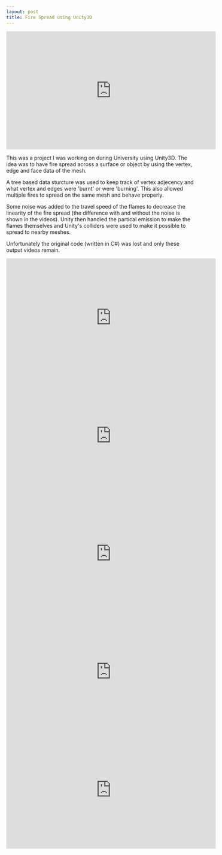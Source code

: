 ```yaml
---
layout: post
title: Fire Spread using Unity3D
---
```


[comment]: <> (Single Flame)
<iframe width="560" height="315" src="https://www.youtube.com/embed/lg5l6ATXPi0" title="YouTube video player" frameborder="0" allow="accelerometer; autoplay; clipboard-write; encrypted-media; gyroscope; picture-in-picture" allowfullscreen></iframe>

This was a project I was working on during University using Unity3D. The idea was to have fire spread across a surface or object by using the vertex, edge and face data of the mesh.

A tree based data sturcture was used to keep track of vertex adjecency and what vertex and edges were 'burnt' or were 'burning'. 
This also allowed multiple fires to spread on the same mesh and behave properly. 

Some noise was added to the travel speed of the flames to decrease the linearity of the fire spread (the difference with and without the noise is shown in the videos).
Unity then handled the partical emission to make the flames themselves and Unity's colliders were used to make it possible to spread to nearby meshes.

Unfortunately the original code (written in C#) was lost and only these output videos remain.

[comment]: <> (Single Flame With Noise)
<iframe width="560" height="315" src="https://www.youtube.com/embed/pO0YtNegLyc" title="YouTube video player" frameborder="0" allow="accelerometer; autoplay; clipboard-write; encrypted-media; gyroscope; picture-in-picture" allowfullscreen></iframe>

[comment]: <> (Two Flames)
<iframe width="560" height="315" src="https://www.youtube.com/embed/kJUhSyE1o1s" title="YouTube video player" frameborder="0" allow="accelerometer; autoplay; clipboard-write; encrypted-media; gyroscope; picture-in-picture" allowfullscreen></iframe>

[comment]: <> (Two Flames with Noise)
<iframe width="560" height="315" src="https://www.youtube.com/embed/n_E8qFc4D4k" title="YouTube video player" frameborder="0" allow="accelerometer; autoplay; clipboard-write; encrypted-media; gyroscope; picture-in-picture" allowfullscreen></iframe>

[comment]: <> (Multiple Objects)
<iframe width="560" height="315" src="https://www.youtube.com/embed/FZSO-QazdR8" title="YouTube video player" frameborder="0" allow="accelerometer; autoplay; clipboard-write; encrypted-media; gyroscope; picture-in-picture" allowfullscreen></iframe>

[comment]: <> (Large Scale with Multiple Flames)
<iframe width="560" height="315" src="https://www.youtube.com/embed/-X39TfjREgI" title="YouTube video player" frameborder="0" allow="accelerometer; autoplay; clipboard-write; encrypted-media; gyroscope; picture-in-picture" allowfullscreen></iframe>

